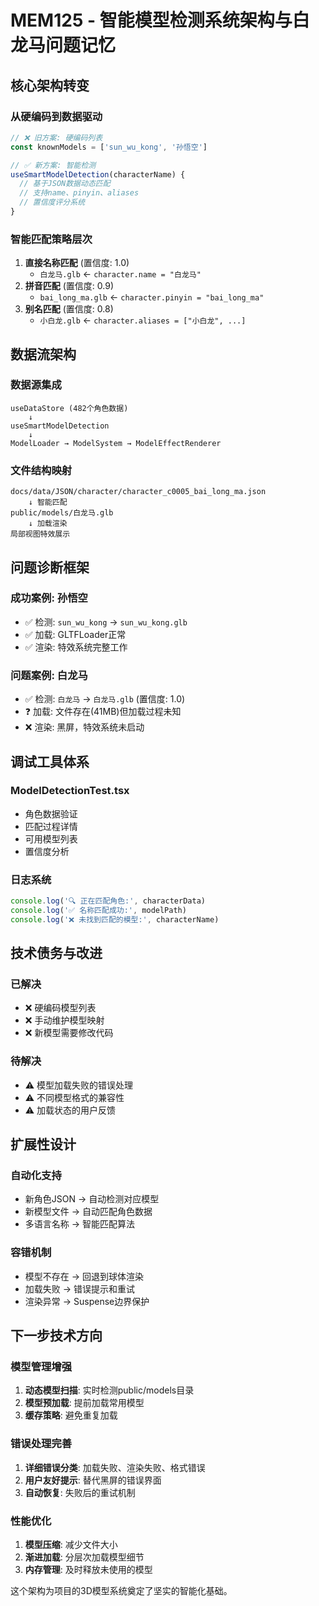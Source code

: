 # MEM125 - 智能模型检测系统架构与白龙马问题记忆

## 核心架构转变

### 从硬编码到数据驱动
```typescript
// ❌ 旧方案: 硬编码列表
const knownModels = ['sun_wu_kong', '孙悟空']

// ✅ 新方案: 智能检测
useSmartModelDetection(characterName) {
  // 基于JSON数据动态匹配
  // 支持name、pinyin、aliases
  // 置信度评分系统
}
```

### 智能匹配策略层次
1. **直接名称匹配** (置信度: 1.0)
   - `白龙马.glb` ← `character.name = "白龙马"`
2. **拼音匹配** (置信度: 0.9)
   - `bai_long_ma.glb` ← `character.pinyin = "bai_long_ma"`
3. **别名匹配** (置信度: 0.8)
   - `小白龙.glb` ← `character.aliases = ["小白龙", ...]`

## 数据流架构

### 数据源集成
```
useDataStore (482个角色数据)
    ↓
useSmartModelDetection
    ↓
ModelLoader → ModelSystem → ModelEffectRenderer
```

### 文件结构映射
```
docs/data/JSON/character/character_c0005_bai_long_ma.json
    ↓ 智能匹配
public/models/白龙马.glb
    ↓ 加载渲染
局部视图特效展示
```

## 问题诊断框架

### 成功案例: 孙悟空
- ✅ 检测: `sun_wu_kong` → `sun_wu_kong.glb`
- ✅ 加载: GLTFLoader正常
- ✅ 渲染: 特效系统完整工作

### 问题案例: 白龙马
- ✅ 检测: `白龙马` → `白龙马.glb` (置信度: 1.0)
- ❓ 加载: 文件存在(41MB)但加载过程未知
- ❌ 渲染: 黑屏，特效系统未启动

## 调试工具体系

### ModelDetectionTest.tsx
- 角色数据验证
- 匹配过程详情
- 可用模型列表
- 置信度分析

### 日志系统
```typescript
console.log('🔍 正在匹配角色:', characterData)
console.log('✅ 名称匹配成功:', modelPath)
console.log('❌ 未找到匹配的模型:', characterName)
```

## 技术债务与改进

### 已解决
- ❌ 硬编码模型列表
- ❌ 手动维护模型映射
- ❌ 新模型需要修改代码

### 待解决
- ⚠️ 模型加载失败的错误处理
- ⚠️ 不同模型格式的兼容性
- ⚠️ 加载状态的用户反馈

## 扩展性设计

### 自动化支持
- 新角色JSON → 自动检测对应模型
- 新模型文件 → 自动匹配角色数据
- 多语言名称 → 智能匹配算法

### 容错机制
- 模型不存在 → 回退到球体渲染
- 加载失败 → 错误提示和重试
- 渲染异常 → Suspense边界保护

## 下一步技术方向

### 模型管理增强
1. **动态模型扫描**: 实时检测public/models目录
2. **模型预加载**: 提前加载常用模型
3. **缓存策略**: 避免重复加载

### 错误处理完善
1. **详细错误分类**: 加载失败、渲染失败、格式错误
2. **用户友好提示**: 替代黑屏的错误界面
3. **自动恢复**: 失败后的重试机制

### 性能优化
1. **模型压缩**: 减少文件大小
2. **渐进加载**: 分层次加载模型细节
3. **内存管理**: 及时释放未使用的模型

这个架构为项目的3D模型系统奠定了坚实的智能化基础。
